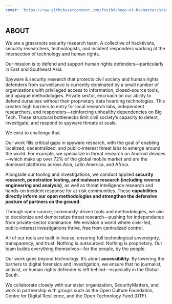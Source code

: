 ```yaml
---
cover: 'https://raw.githubusercontent.com/foxihd/hugo-et-hd/master/static/svg/flowlines/22.svg'
---
```


## ABOUT

We are a grassroots security research team. A collective of hacktivists, security researchers, technologists, and incident responders working at the intersection of technology and human rights. 

Our mission is to defend and support human rights defenders—particularly in East and Southeast Asia.

Spyware & security research that protects civil society and human rights defenders from surveillance is currently dominated by a small number of organizations with privileged access to information, closed-source tools, and opaque methodologies. Private sector, encroach on our ability to defend ourselves without their proprietary data hoarding technologies. This creates high barriers to entry for local research labs, independent researchers, and responders—reinforcing unhealthy dependencies on Big Tech. These structural bottlenecks limit civil society’s capacity to detect, investigate, and respond to spyware threats at scale.

We exist to challenge that.

Our work fills critical gaps in spyware research, with the goal of enabling localized, decentralized, and public-interest threat labs to emerge around the world. For example, we specialize in threat research on Android devices—which make up over 72% of the global mobile market and are the dominant platforms across Asia, Latin America, and Africa.

Alongside our tooling and investigations, we conduct applied **security research, penetration testing, and malware research (including reverse engineering and analysis)**, as well as threat intelligence research and hands-on incident response for at-risk communities. These **capabilities directly inform our open methodologies and strengthen the defensive posture of partners on the ground.**

Through open-source, community-driven tools and methodologies, we aim to decolonize and democratize threat research—pushing for independence from private-sector dominance. We envision a world where civic-led, public-interest investigations thrive, free from centralized control.

All of our tools are built in-house, ensuring full technological sovereignty, transparency, and trust. Nothing is outsourced. Nothing is proprietary. Our team builds everything themselves—for the people, by the people.

Our work goes beyond technology. It’s about **accessibility**. By lowering the barriers to digital forensics and investigation, we ensure that no journalist, activist, or human rights defender is left behind—especially in the Global South.

We collaborate closely with our sister organization, SecurityMatters, and work in partnership with groups such as the Open Culture Foundation, Centre for Digital Resilience, and the Open Technology Fund (OTF).
